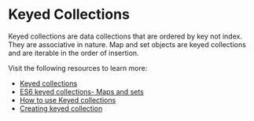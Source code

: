 # Keyed Collections

Keyed collections are data collections that are ordered by key not index. They are associative in nature. Map and set objects are keyed collections and are iterable in the order of insertion.

Visit the following resources to learn more:

- [Keyed collections](https://developer.mozilla.org/en-US/docs/Web/JavaScript/Guide/Keyed_collections)
- [ES6 keyed collections- Maps and sets](https://blog.logrocket.com/es6-keyed-collections-maps-and-sets/)
- [How to use Keyed collections](https://www.freecodecamp.org/news/how-to-use-javascript-collections-map-and-set/)
- [Creating keyed collection](https://youtu.be/4UqSqF4foy4)